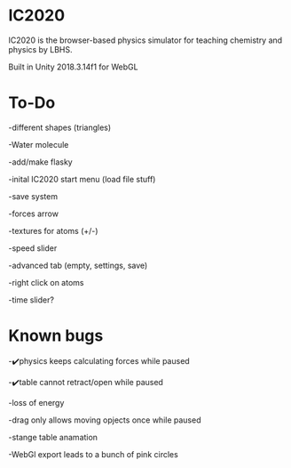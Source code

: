# IC2020
IC2020 is the browser-based physics simulator for teaching chemistry and physics by LBHS.

Built in Unity 2018.3.14f1 for WebGL

# To-Do
-different shapes (triangles)

-Water molecule

-add/make flasky

-inital IC2020 start menu (load file stuff)

-save system

-forces arrow

-textures for atoms (+/-)

-speed slider

-advanced tab (empty, settings, save)

-right click on atoms

-time slider?

# Known bugs
-✔️physics keeps calculating forces while paused

-✔️table cannot retract/open while paused

-loss of energy

-drag only allows moving opjects once while paused

-stange table anamation

-WebGl export leads to a bunch of pink circles

